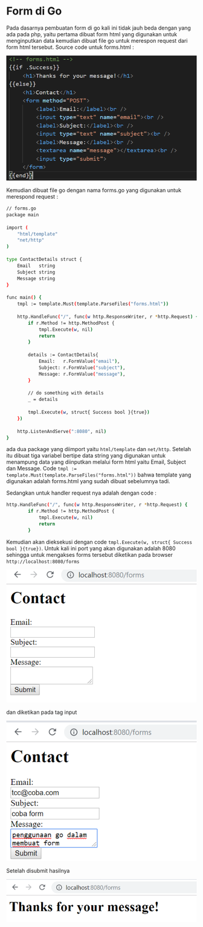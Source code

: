 # Form di Go

Pada dasarnya pembuatan form di go kali ini tidak jauh beda dengan yang ada pada php, yaitu pertama dibuat form html yang digunakan untuk menginputkan data kemudian dibuat file go untuk merespon request dari form html tersebut. Source code untuk forms.html :

![1](images/1.png)

Kemudian dibuat file go dengan nama forms.go yang digunakan untuk merespond request :
```bash
// forms.go
package main

import (
	"html/template"
	"net/http"
)

type ContactDetails struct {
	Email   string
	Subject string
	Message string
}

func main() {
	tmpl := template.Must(template.ParseFiles("forms.html"))

	http.HandleFunc("/", func(w http.ResponseWriter, r *http.Request) {
		if r.Method != http.MethodPost {
			tmpl.Execute(w, nil)
			return
		}

		details := ContactDetails{
			Email:   r.FormValue("email"),
			Subject: r.FormValue("subject"),
			Message: r.FormValue("message"),
		}

		// do something with details
		_ = details

		tmpl.Execute(w, struct{ Success bool }{true})
	})

	http.ListenAndServe(":8080", nil)
}
```
ada dua package yang diimport yaitu `html/template` dan `net/http`. Setelah itu dibuat tiga variabel bertipe data string yang digunakan untuk menampung data yang diinputkan melalui form html yaitu Email, Subject dan Message.
Code `tmpl := template.Must(template.ParseFiles("forms.html"))` bahwa template yang digunakan adalah forms.html yang sudah dibuat sebelumnya tadi.

Sedangkan untuk handler request nya adalah dengan code :
```bash
http.HandleFunc("/", func(w http.ResponseWriter, r *http.Request) {
		if r.Method != http.MethodPost {
			tmpl.Execute(w, nil)
			return
		}
```
Kemudian akan dieksekusi dengan code ```tmpl.Execute(w, struct{ Success bool }{true})```.
Untuk kali ini port yang akan digunakan adalah 8080 sehingga untuk mengakses forms tersebut diketikan pada browser ```http://localhost:8080/forms```

![2](images/2.png)

dan diketikan pada tag input

![3](images/3.png)

Setelah disubmit hasilnya 

![4](images/4.png)


